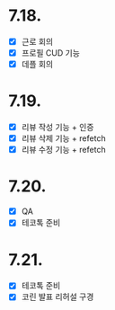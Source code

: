 # 7.18.

- [x] 근로 회의
- [x] 프로필 CUD 기능
- [x] 데플 회의

# 7.19.

- [x] 리뷰 작성 기능 + 인증
- [x] 리뷰 삭제 기능 + refetch
- [x] 리뷰 수정 기능 + refetch

# 7.20.

- [x] QA
- [x] 테코톡 준비

# 7.21.

- [x] 테코톡 준비
- [x] 코린 발표 리허설 구경

